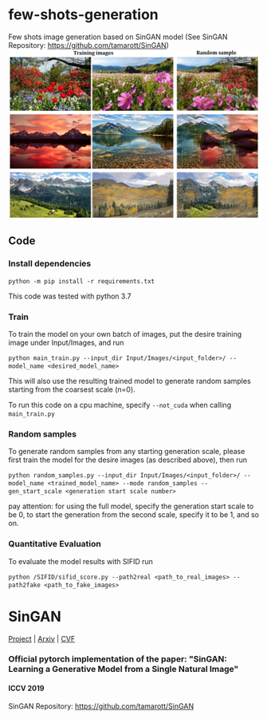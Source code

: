 # few-shots-generation
Few shots image generation based on SinGAN model (See SinGAN Repository: https://github.com/tamarott/SinGAN)
![scale=0.7](figures/view_random_samples.png)


## Code

### Install dependencies

```
python -m pip install -r requirements.txt
```

This code was tested with python 3.7

###  Train
To train the model on your own batch of images, put the desire training image under Input/Images, and run

```
python main_train.py --input_dir Input/Images/<input_folder>/ --model_name <desired_model_name>
```

This will also use the resulting trained model to generate random samples starting from the coarsest scale (n=0).

To run this code on a cpu machine, specify `--not_cuda` when calling `main_train.py`

###  Random samples
To generate random samples from any starting generation scale, please first train the model for the desire images (as described above), then run 

```
python random_samples.py --input_dir Input/Images/<input_folder>/ --model_name <trained_model_name> --mode random_samples --gen_start_scale <generation start scale number>

```
pay attention: for using the full model, specify the generation start scale to be 0, to start the generation from the second scale, specify it to be 1, and so on. 

###  Quantitative Evaluation
To evaluate the model results with SIFID run

```
python /SIFID/sifid_score.py --path2real <path_to_real_images> --path2fake <path_to_fake_images>
```

# SinGAN
[Project](http://webee.technion.ac.il/people/tomermic/SinGAN/SinGAN.htm) | [Arxiv](https://arxiv.org/pdf/1905.01164.pdf) | [CVF](http://openaccess.thecvf.com/content_ICCV_2019/papers/Shaham_SinGAN_Learning_a_Generative_Model_From_a_Single_Natural_Image_ICCV_2019_paper.pdf) 
### Official pytorch implementation of the paper: "SinGAN: Learning a Generative Model from a Single Natural Image"
####  ICCV 2019
SinGAN Repository: https://github.com/tamarott/SinGAN
